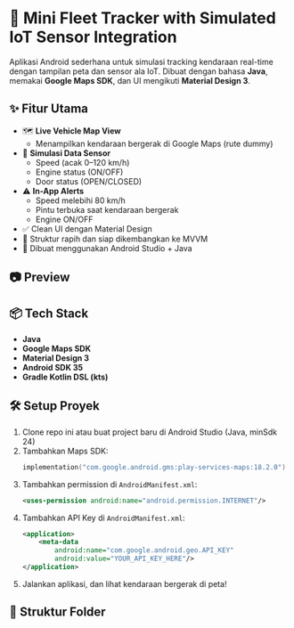 # 🚗 Mini Fleet Tracker with Simulated IoT Sensor Integration

Aplikasi Android sederhana untuk simulasi tracking kendaraan real-time dengan tampilan peta dan sensor ala IoT. Dibuat dengan bahasa **Java**, memakai **Google Maps SDK**, dan UI mengikuti **Material Design 3**.

## ✨ Fitur Utama

- 🗺️ **Live Vehicle Map View**
  - Menampilkan kendaraan bergerak di Google Maps (rute dummy)
- 📡 **Simulasi Data Sensor**
  - Speed (acak 0–120 km/h)
  - Engine status (ON/OFF)
  - Door status (OPEN/CLOSED)
- ⚠️ **In-App Alerts**
  - Speed melebihi 80 km/h
  - Pintu terbuka saat kendaraan bergerak
  - Engine ON/OFF
- ✅ Clean UI dengan Material Design
- 📁 Struktur rapih dan siap dikembangkan ke MVVM
- 📱 Dibuat menggunakan Android Studio + Java

## 📷 Preview


## 📦 Tech Stack

- **Java**
- **Google Maps SDK**
- **Material Design 3**
- **Android SDK 35**
- **Gradle Kotlin DSL (kts)**

## 🛠️ Setup Proyek

1. Clone repo ini atau buat project baru di Android Studio (Java, minSdk 24)
2. Tambahkan Maps SDK:
    ```kotlin
    implementation("com.google.android.gms:play-services-maps:18.2.0")
    ```
3. Tambahkan permission di `AndroidManifest.xml`:
    ```xml
    <uses-permission android:name="android.permission.INTERNET"/>
    ```
4. Tambahkan API Key di `AndroidManifest.xml`:
    ```xml
    <application>
        <meta-data
            android:name="com.google.android.geo.API_KEY"
            android:value="YOUR_API_KEY_HERE"/>
    </application>
    ```
5. Jalankan aplikasi, dan lihat kendaraan bergerak di peta!

## 🔧 Struktur Folder

